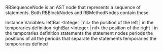 RBSequenceNode is an AST node that represents a sequence of statements. Both RBBlockNodes and RBMethodNodes contain these.

Instance Variables:
	leftBar	<Integer | nil>	the position of the left | in the temporaries definition
	rightBar	<Integer | nil>	the position of the right | in the temporaries definition
	statements	<SequenceableCollection of: RBStatementNode>	the statement nodes
	periods	<SequenceableCollection of: Integer>	the positions of all the periods that separate the statements
	temporaries	<SequenceableCollection of: RBVariableNode>	the temporaries defined

